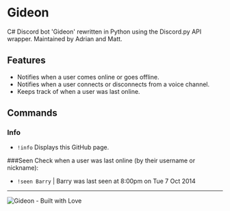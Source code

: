 # Gideon
C# Discord bot 'Gideon' rewritten in Python using the Discord.py API wrapper.
Maintained by Adrian and Matt.

## Features
- Notifies when a user comes online or goes offline.
- Notifies when a user connects or disconnects from a voice channel.
- Keeps track of when a user was last online.

## Commands

### Info
- `!info` Displays this GitHub page.


###Seen
Check when a user was last online (by their username or nickname):
- `!seen Barry` | Barry was last seen at 8:00pm on Tue 7 Oct 2014


 - - - -
 ![Gideon - Built with Love](http://forthebadge.com/images/featured/featured-built-with-love.svg)